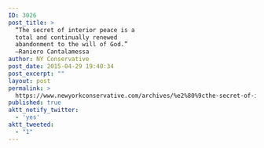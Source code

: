 ```yaml
---
ID: 3026
post_title: >
  “The secret of interior peace is a
  total and continually renewed
  abandonment to the will of God.”
  –Raniero Cantalamessa
author: NY Conservative
post_date: 2015-04-29 19:40:34
post_excerpt: ""
layout: post
permalink: >
  https://www.newyorkconservative.com/archives/%e2%80%9cthe-secret-of-interior-peace-is-a-total-and-continually-renewed-abandonment-to-the-will-of-god-%e2%80%9d-%e2%80%93raniero-cantalamessa/
published: true
aktt_notify_twitter:
  - 'yes'
aktt_tweeted:
  - "1"
---
```

<p><img src="http://www.newyorkconservative.com/wp-content/uploads/2015/04/042915_2340_Thesecretof1.png" alt=""/></p>